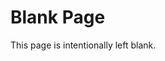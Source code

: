 <!--
  This place is not a place of honor...
  no highly esteemed deed is commemorated here...
  nothing valued is here.
  -->
# Blank Page
This page is intentionally left blank.

